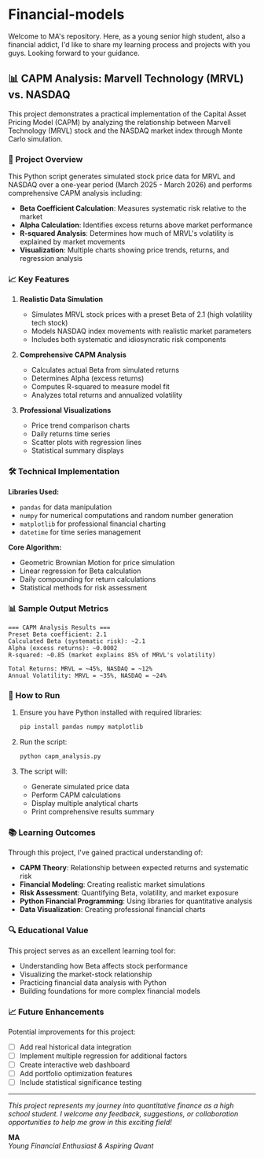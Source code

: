 # Financial-models

Welcome to MA's repository. Here, as a young senior high student, also a financial addict, I'd like to share my learning process and projects with you guys. Looking forward to your guidance.

## 📊 CAPM Analysis: Marvell Technology (MRVL) vs. NASDAQ

This project demonstrates a practical implementation of the Capital Asset Pricing Model (CAPM) by analyzing the relationship between Marvell Technology (MRVL) stock and the NASDAQ market index through Monte Carlo simulation.

### 🎯 Project Overview

This Python script generates simulated stock price data for MRVL and NASDAQ over a one-year period (March 2025 - March 2026) and performs comprehensive CAPM analysis including:

- **Beta Coefficient Calculation**: Measures systematic risk relative to the market
- **Alpha Calculation**: Identifies excess returns above market performance
- **R-squared Analysis**: Determines how much of MRVL's volatility is explained by market movements
- **Visualization**: Multiple charts showing price trends, returns, and regression analysis

### 📈 Key Features

1. **Realistic Data Simulation**
   - Simulates MRVL stock prices with a preset Beta of 2.1 (high volatility tech stock)
   - Models NASDAQ index movements with realistic market parameters
   - Includes both systematic and idiosyncratic risk components

2. **Comprehensive CAPM Analysis**
   - Calculates actual Beta from simulated returns
   - Determines Alpha (excess returns)
   - Computes R-squared to measure model fit
   - Analyzes total returns and annualized volatility

3. **Professional Visualizations**
   - Price trend comparison charts
   - Daily returns time series
   - Scatter plots with regression lines
   - Statistical summary displays

### 🛠 Technical Implementation

**Libraries Used:**
- `pandas` for data manipulation
- `numpy` for numerical computations and random number generation
- `matplotlib` for professional financial charting
- `datetime` for time series management

**Core Algorithm:**
- Geometric Brownian Motion for price simulation
- Linear regression for Beta calculation
- Daily compounding for return calculations
- Statistical methods for risk assessment

### 📊 Sample Output Metrics

```
=== CAPM Analysis Results ===
Preset Beta coefficient: 2.1
Calculated Beta (systematic risk): ~2.1
Alpha (excess returns): ~0.0002
R-squared: ~0.85 (market explains 85% of MRVL's volatility)

Total Returns: MRVL = ~45%, NASDAQ = ~12%
Annual Volatility: MRVL = ~35%, NASDAQ = ~24%
```

### 🚀 How to Run

1. Ensure you have Python installed with required libraries:
   ```bash
   pip install pandas numpy matplotlib
   ```

2. Run the script:
   ```bash
   python capm_analysis.py
   ```

3. The script will:
   - Generate simulated price data
   - Perform CAPM calculations
   - Display multiple analytical charts
   - Print comprehensive results summary

### 📚 Learning Outcomes

Through this project, I've gained practical understanding of:

- **CAPM Theory**: Relationship between expected returns and systematic risk
- **Financial Modeling**: Creating realistic market simulations
- **Risk Assessment**: Quantifying Beta, volatility, and market exposure
- **Python Financial Programming**: Using libraries for quantitative analysis
- **Data Visualization**: Creating professional financial charts

### 🔍 Educational Value

This project serves as an excellent learning tool for:
- Understanding how Beta affects stock performance
- Visualizing the market-stock relationship
- Practicing financial data analysis with Python
- Building foundations for more complex financial models

### 📈 Future Enhancements

Potential improvements for this project:
- [ ] Add real historical data integration
- [ ] Implement multiple regression for additional factors
- [ ] Create interactive web dashboard
- [ ] Add portfolio optimization features
- [ ] Include statistical significance testing

---

*This project represents my journey into quantitative finance as a high school student. I welcome any feedback, suggestions, or collaboration opportunities to help me grow in this exciting field!*

**MA**  
*Young Financial Enthusiast & Aspiring Quant*
